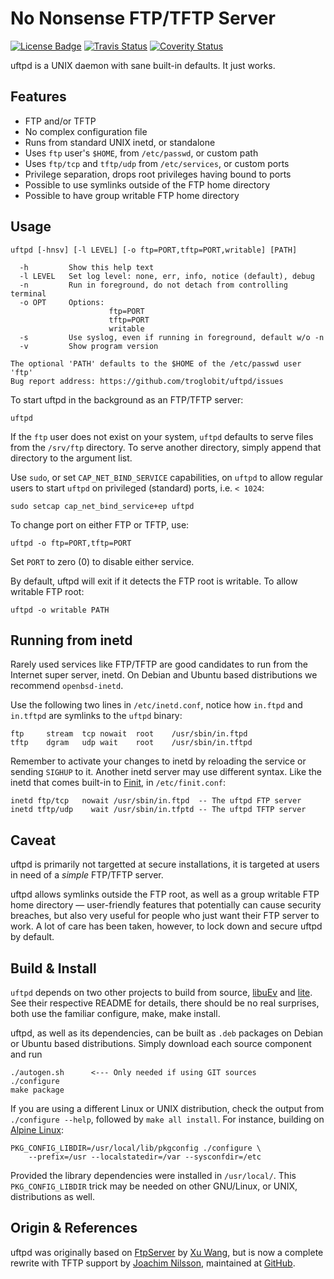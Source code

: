 No Nonsense FTP/TFTP Server
===========================
[![License Badge][]][License] [![Travis Status][]][Travis] [![Coverity Status][]][Coverity Scan]

uftpd is a UNIX daemon with sane built-in defaults.  It just works.


Features
--------

* FTP and/or TFTP
* No complex configuration file
* Runs from standard UNIX inetd, or standalone
* Uses `ftp` user's `$HOME`, from `/etc/passwd`, or custom path
* Uses `ftp/tcp` and `tftp/udp` from `/etc/services`, or custom ports
* Privilege separation, drops root privileges having bound to ports
* Possible to use symlinks outside of the FTP home directory
* Possible to have group writable FTP home directory


Usage
-----

```
uftpd [-hnsv] [-l LEVEL] [-o ftp=PORT,tftp=PORT,writable] [PATH]

  -h         Show this help text
  -l LEVEL   Set log level: none, err, info, notice (default), debug
  -n         Run in foreground, do not detach from controlling terminal
  -o OPT     Options:
                      ftp=PORT
                      tftp=PORT
                      writable
  -s         Use syslog, even if running in foreground, default w/o -n
  -v         Show program version

The optional 'PATH' defaults to the $HOME of the /etc/passwd user 'ftp'
Bug report address: https://github.com/troglobit/uftpd/issues
```

To start uftpd in the background as an FTP/TFTP server:

    uftpd

If the `ftp` user does not exist on your system, `uftpd` defaults to
serve files from the `/srv/ftp` directory.  To serve another directory,
simply append that directory to the argument list.

Use `sudo`, or set `CAP_NET_BIND_SERVICE` capabilities, on `uftpd` to
allow regular users to start `uftpd` on privileged (standard) ports,
i.e. `< 1024`:

    sudo setcap cap_net_bind_service+ep uftpd

To change port on either FTP or TFTP, use:

    uftpd -o ftp=PORT,tftp=PORT

Set `PORT` to zero (0) to disable either service.

By default, uftpd will exit if it detects the FTP root is writable.  To
allow writable FTP root:

    uftpd -o writable PATH


Running from inetd
------------------

Rarely used services like FTP/TFTP are good candidates to run from the
Internet super server, inetd.  On Debian and Ubuntu based distributions
we recommend `openbsd-inetd`.

Use the following two lines in `/etc/inetd.conf`, notice how `in.ftpd`
and `in.tftpd` are symlinks to the `uftpd` binary:

    ftp     stream  tcp nowait  root    /usr/sbin/in.ftpd
    tftp    dgram   udp wait    root    /usr/sbin/in.tftpd

Remember to activate your changes to inetd by reloading the service or
sending `SIGHUP` to it.  Another inetd server may use different syntax.
Like the inetd that comes built-in to [Finit][], in `/etc/finit.conf`:

    inetd ftp/tcp   nowait /usr/sbin/in.ftpd  -- The uftpd FTP server
    inetd tftp/udp    wait /usr/sbin/in.tfptd -- The uftpd TFTP server


Caveat
------

uftpd is primarily not targetted at secure installations, it is targeted
at users in need of a *simple* FTP/TFTP server.

uftpd allows symlinks outside the FTP root, as well as a group writable
FTP home directory &mdash; user-friendly features that potentially can
cause security breaches, but also very useful for people who just want
their FTP server to work.  A lot of care has been taken, however, to
lock down and secure uftpd by default.


Build & Install
---------------

`uftpd` depends on two other projects to build from source, [libuEv][]
and [lite][].  See their respective README for details, there should be
no real surprises, both use the familiar configure, make, make install.

uftpd, as well as its dependencies, can be built as `.deb` packages on
Debian or Ubuntu based distributions.  Simply download each source
component and run

    ./autogen.sh      <--- Only needed if using GIT sources
    ./configure
    make package

If you are using a different Linux or UNIX distribution, check the
output from `./configure --help`, followed by `make all install`.
For instance, building on [Alpine Linux](https://alpinelinux.org/):

    PKG_CONFIG_LIBDIR=/usr/local/lib/pkgconfig ./configure \
	    --prefix=/usr --localstatedir=/var --sysconfdir=/etc

Provided the library dependencies were installed in `/usr/local/`.  This
`PKG_CONFIG_LIBDIR` trick may be needed on other GNU/Linux, or UNIX,
distributions as well.


Origin & References
-------------------

uftpd was originally based on [FtpServer][] by [Xu Wang][], but is now a
complete rewrite with TFTP support by [Joachim Nilsson][], maintained at
[GitHub][].


[Joachim Nilsson]: http://troglobit.com
[the FTP]:         http://ftp.troglobit.com/uftpd/
[Xu Wang]:         https://github.com/xu-wang11/
[FtpServer]:       https://github.com/xu-wang11/FtpServer
[GitHub]:          https://github.com/troglobit/uftpd
[Finit]:           https://github.com/troglobit/finit
[lite]:            https://github.com/troglobit/libite
[libuEv]:          https://github.com/troglobit/libuev
[License]:         https://en.wikipedia.org/wiki/ISC_license
[License Badge]:   https://img.shields.io/badge/License-ISC-blue.svg
[Travis]:          https://travis-ci.org/troglobit/uftpd
[Travis Status]:   https://travis-ci.org/troglobit/uftpd.png?branch=master
[Coverity Scan]:   https://scan.coverity.com/projects/2947
[Coverity Status]: https://scan.coverity.com/projects/2947/badge.svg
